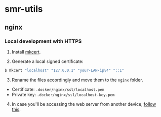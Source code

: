 # smr-utils

## nginx

### Local development with HTTPS

1. Install [mkcert](https://github.com/FiloSottile/mkcert#installation).

2. Generate a local signed certificate:

```bash
$ mkcert "localhost" "127.0.0.1" "your-LAN-ipv4" "::1"
```

3. Rename the files accordingly and move them to the `nginx` folder.

- Certificate: `.docker/nginx/ssl/localhost.pem`
- Private key: `.docker/nginx/ssl/localhost-key.pem`

4. In case you'll be accessing the web server from another
   device, [follow this](https://github.com/FiloSottile/mkcert#mobile-devices).
